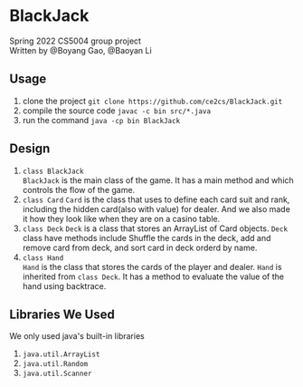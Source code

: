# BlackJack
Spring 2022 CS5004 group project  
Written by @Boyang Gao, @Baoyan Li

## Usage
1. clone the project `git clone https://github.com/ce2cs/BlackJack.git`
2. compile the source code
`javac -c bin src/*.java`
3. run the command
`java -cp bin BlackJack`

## Design
1. `class BlackJack`  
`BlackJack` is the main class of the game. It has a main method 
and which controls the flow of the game. 
2. `class Card`
`Card` is the class that uses to define each card suit and rank, 
including the hidden card(also with value) for dealer. And we 
also made it how they look like when they are on a casino table.
3. `class Deck`
 `Deck` is a class that stores an ArrayList of Card objects.
 `Deck` class have methods include Shuffle the cards in the deck, 
 add and remove card from deck, and sort card in deck orderd by name.
4. `class Hand`  
`Hand` is the class that stores the cards of the player and dealer.
`Hand` is inherited from `class Deck`. It has a method to evaluate the value
of the hand using backtrace.

## Libraries We Used
We only used java's built-in libraries
1. `java.util.ArrayList`
2. `java.util.Random`
3. `java.util.Scanner`




